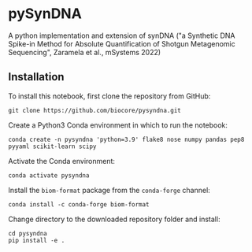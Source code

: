 # pySynDNA

A python implementation and extension of synDNA ("a Synthetic DNA Spike-in Method for Absolute Quantification of Shotgun Metagenomic Sequencing", Zaramela et al., mSystems 2022)

## Installation

To install this notebook, first clone the repository from GitHub:

```
git clone https://github.com/biocore/pysyndna.git
```

Create a Python3 Conda environment in which to run the notebook:

```
conda create -n pysyndna 'python=3.9' flake8 nose numpy pandas pep8 pyyaml scikit-learn scipy
```

Activate the Conda environment:

```
conda activate pysyndna
```

Install the `biom-format` package from the `conda-forge` channel:

```
conda install -c conda-forge biom-format
```

Change directory to the downloaded repository folder and install:

```
cd pysyndna
pip install -e .
```
